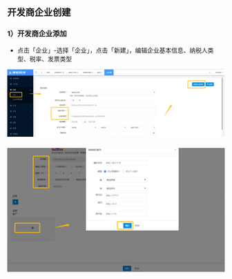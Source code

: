 ## 开发商企业创建

### 1）开发商企业添加

* 点击「企业」-选择「企业」，点击「新建」，编辑企业基本信息、纳税人类型、税率、发票类型

![](/assets/import.png企业3)

### ![](/assets/import.png企业2额)



